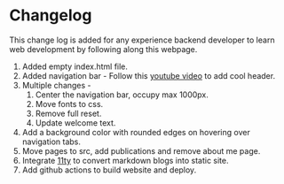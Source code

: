 # Changelog
This change log is added for any experience backend developer to learn web development by following along this webpage. 

1. Added empty index.html file.
2. Added navigation bar - Follow this [youtube video](https://www.youtube.com/watch?v=GxwHXxumdQk) to add cool header.
3. Multiple changes - 
   1. Center the navigation bar, occupy max 1000px.
   2. Move fonts to css.
   3. Remove full reset.
   4. Update welcome text.
4. Add a background color with rounded edges on hovering over navigation tabs.
5. Move pages to src, add publications and remove about me page.
6. Integrate [11ty](https://www.11ty.dev/) to convert markdown blogs into static site.
7. Add github actions to build website and deploy.
